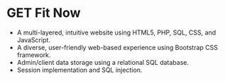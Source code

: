 # GET Fit Now

-	A multi-layered, intuitive website using HTML5, PHP, SQL, CSS, and JavaScript. 
-	A diverse, user-friendly web-based experience using Bootstrap CSS framework. 
-	Admin/client data storage using a relational SQL database. 
-	Session implementation and SQL injection.
